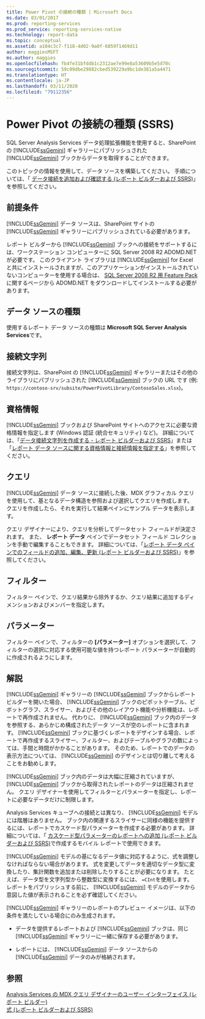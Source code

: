 ```yaml
---
title: Power Pivot の接続の種類 | Microsoft Docs
ms.date: 03/01/2017
ms.prod: reporting-services
ms.prod_service: reporting-services-native
ms.technology: report-data
ms.topic: conceptual
ms.assetid: a104c3c7-f118-4d02-9a0f-6859f1469d11
author: maggiesMSFT
ms.author: maggies
ms.openlocfilehash: fb4fe31bfddb1c2312ae7e99e8a53609b5e5d70c
ms.sourcegitcommit: 59c09dbe29882cbed539229a9bc1de381a5a4471
ms.translationtype: HT
ms.contentlocale: ja-JP
ms.lasthandoff: 03/11/2020
ms.locfileid: "79112356"
---
```

# <a name="power-pivot-connection-type-ssrs"></a>Power Pivot の接続の種類 (SSRS)
  SQL Server Analysis Services データ処理拡張機能を使用すると、SharePoint の [!INCLUDE[ssGemini](../../includes/ssgemini-md.md)] ギャラリーにパブリッシュされた [!INCLUDE[ssGemini](../../includes/ssgemini-md.md)] ブックからデータを取得することができます。  
  
 このトピックの情報を使用して、データ ソースを構築してください。 手順については、「 [データ接続を追加および確認する (レポート ビルダーおよび SSRS)](../../reporting-services/report-data/add-and-verify-a-data-connection-report-builder-and-ssrs.md)」を参照してください。  
  
## <a name="prerequisites"></a>前提条件  
 [!INCLUDE[ssGemini](../../includes/ssgemini-md.md)] データ ソースは、SharePoint サイトの [!INCLUDE[ssGemini](../../includes/ssgemini-md.md)] ギャラリーにパブリッシュされている必要があります。  
  
 レポート ビルダーから [!INCLUDE[ssGemini](../../includes/ssgemini-md.md)] ブックへの接続をサポートするには、ワークステーション コンピューターに SQL Server 2008 R2 ADOMD.NET が必要です。 このクライアント ライブラリは [!INCLUDE[ssGemini](../../includes/ssgemini-md.md)] for Excel と共にインストールされますが、このアプリケーションがインストールされていないコンピューターを使用する場合は、 [SQL Server 2008 R2 用 Feature Pack](https://www.microsoft.com/download/details.aspx?id=44272)に関するページから ADOMD.NET をダウンロードしてインストールする必要があります。  
  
## <a name="data-source-type"></a>データ ソースの種類  
 使用するレポート データ ソースの種類は **Microsoft SQL Server Analysis Services**です。  
  
## <a name="connection-string"></a>接続文字列  
 接続文字列は、SharePoint の [!INCLUDE[ssGemini](../../includes/ssgemini-md.md)] ギャラリーまたはその他のライブラリにパブリッシュされた [!INCLUDE[ssGemini](../../includes/ssgemini-md.md)] ブックの URL です (例: `https://contoso-srv/subsite/PowerPivotLibrary/ContosoSales.xlsx`)。  
  
## <a name="credentials"></a>資格情報  
 [!INCLUDE[ssGemini](../../includes/ssgemini-md.md)] ブックおよび SharePoint サイトへのアクセスに必要な資格情報を指定します (Windows 認証 (統合セキュリティ) など)。 詳細については、「[データ接続文字列を作成する - レポート ビルダーおよび SSRS](../../reporting-services/report-data/data-connections-data-sources-and-connection-strings-report-builder-and-ssrs.md)」または「[レポート データ ソースに関する資格情報と接続情報を指定する](specify-credential-and-connection-information-for-report-data-sources.md)」を参照してください。  
  
## <a name="queries"></a>クエリ  
 [!INCLUDE[ssGemini](../../includes/ssgemini-md.md)] データ ソースに接続した後、MDX グラフィカル クエリを使用して、基となるデータ構造を参照および選択してクエリを作成します。 クエリを作成したら、それを実行して結果ペインにサンプル データを表示します。  
  
 クエリ デザイナーにより、クエリを分析してデータセット フィールドが決定されます。 また、 **レポート データ** ペインでデータセット フィールド コレクションを手動で編集することもできます。 詳細については、「[レポート データ ペインでのフィールドの追加、編集、更新 &#40;レポート ビルダーおよび SSRS&#41;](../../reporting-services/report-data/add-edit-refresh-fields-in-the-report-data-pane-report-builder-and-ssrs.md)」を参照してください。  
  
## <a name="filters"></a>フィルター  
 フィルター ペインで、クエリ結果から除外するか、クエリ結果に追加するディメンションおよびメンバーを指定します。  
  
## <a name="parameters"></a>パラメーター  
 フィルター ペインで、フィルターの **[パラメーター]** オプションを選択して、フィルターの選択に対応する使用可能な値を持つレポート パラメーターが自動的に作成されるようにします。  
  
## <a name="remarks"></a>解説  
 [!INCLUDE[ssGemini](../../includes/ssgemini-md.md)] ギャラリーの [!INCLUDE[ssGemini](../../includes/ssgemini-md.md)] ブックからレポート ビルダーを開いた場合、 [!INCLUDE[ssGemini](../../includes/ssgemini-md.md)] ブックのピボットテーブル、ピボットグラフ、スライサー、およびその他のレイアウト機能や分析機能は、レポートで再作成されません。 代わりに、 [!INCLUDE[ssGemini](../../includes/ssgemini-md.md)] ブック内のデータを参照する、あらかじめ構成されたデータ ソースが空のレポートに含まれます。 [!INCLUDE[ssGemini](../../includes/ssgemini-md.md)] ブックに基づくレポートをデザインする場合、レポートで再作成するスライサー、フィルター、およびテーブルやグラフの数によっては、手間と時間がかかることがあります。 そのため、レポートでのデータの表示方法については、 [!INCLUDE[ssGemini](../../includes/ssgemini-md.md)] のデザインとは切り離して考えることをお勧めします。  
  
 [!INCLUDE[ssGemini](../../includes/ssgemini-md.md)] ブック内のデータは大幅に圧縮されていますが、 [!INCLUDE[ssGemini](../../includes/ssgemini-md.md)] ブックから取得されたレポートのデータは圧縮されません。 クエリ デザイナーを使用してフィルターとパラメーターを指定し、レポートに必要なデータだけに制限します。  
  
 Analysis Services キューブへの接続とは異なり、 [!INCLUDE[ssGemini](../../includes/ssgemini-md.md)] モデルには階層はありません。 ブック内の関連するスライサーに同様の機能を提供するには、レポートでカスケード型パラメーターを作成する必要があります。 詳細については、「 [カスケード型パラメーターのレポートへの追加 (レポート ビルダーおよび SSRS)](../../reporting-services/report-design/add-cascading-parameters-to-a-report-report-builder-and-ssrs.md)で作成するモバイル レポートで使用できます。  
  
 [!INCLUDE[ssGemini](../../includes/ssgemini-md.md)] モデルの基になるデータ値に対応するように、式を調整しなければならない場合があります。 式を変更してデータを適切なデータ型に変換したり、集計関数を追加または削除したりすることが必要になります。 たとえば、データ型を文字列型から整数型に変換するには、 `=CInt`を使用します。 レポートをパブリッシュする前に、 [!INCLUDE[ssGemini](../../includes/ssgemini-md.md)] モデルのデータから意図した値が表示されることを必ず確認してください。  
  
 [!INCLUDE[ssGemini](../../includes/ssgemini-md.md)] ギャラリーのレポートのプレビュー イメージは、以下の条件を満たしている場合にのみ生成されます。  
  
-   データを提供するレポートおよび [!INCLUDE[ssGemini](../../includes/ssgemini-md.md)] ブックは、同じ [!INCLUDE[ssGemini](../../includes/ssgemini-md.md)] ギャラリーに一緒に保存する必要があります。  
  
-   レポートには、 [!INCLUDE[ssGemini](../../includes/ssgemini-md.md)] データ ソースからの [!INCLUDE[ssGemini](../../includes/ssgemini-md.md)] データのみが格納されます。  
  
## <a name="see-also"></a>参照  
 [Analysis Services の MDX クエリ デザイナーのユーザー インターフェイス &#40;レポート ビルダー&#41;](https://msdn.microsoft.com/library/7e288eee-2d37-485e-a6a0-dbba5e041e26)   
 [式 &#40;レポート ビルダーおよび SSRS&#41;](../../reporting-services/report-design/expressions-report-builder-and-ssrs.md)  
  
  
